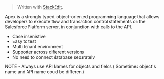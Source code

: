 
> Written with [StackEdit](https://stackedit.io/).

Apex is a strongly typed, object-oriented programming language that allows developers to execute flow and transaction control statements on the Salesforce Platform server, in conjunction with calls to the API.

- Case insenistive 
- Easy to test
- Multi tenant environment
- Supporter across different versions 
- No need to connect database separately

NOTE - Always use API Names for objects and fields ( Sometimes object's name and API name could be different)

